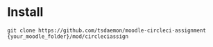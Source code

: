 # Install

`git clone https://github.com/tsdaemon/moodle-circleci-assignment {your_moodle_folder}/mod/circleciassign`
